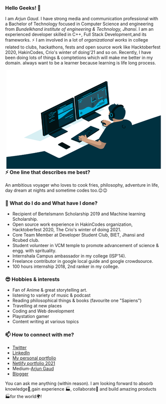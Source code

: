 ### Hello Geeks! 👋
I am _Arjun Gaud_. I have strong media and communication professional with a Bachelor of Technology focused in Computer Science and engineering from _Bundelkhand institute of engineering & Technology, Jhansi_. I am an experienced developer skilled in C++, Full Stack Development,and its frameworks. ⚡ I am involved in a lot of *organizational works* in college related to clubs, hackathons, fests and open source work like Hacktoberfest 2020, HakinCodes, Crio's winter of doing'21 and so on.
Recently, I have been doing lots of things & comptetions which will make me better in my domain. always want to be a learner because learning is life long process.

<img align="right" alt="GIF" src="https://github.com/itsarjun12/itsarjun12/blob/master/code.gif?raw=true" width="500" height="320" />

### ⚡ One line that describes me best? 
An ambitious voyager who loves to cook fries, philosophy, adventure in life, day dream at nights and sometime codes too.😉😉

### 🌱 What do I do and What have I done? 
- Recipient of Bertelsmann Scholarship 2019 and Machine learning Scholarship.
- Open source work experience in HakinCodes organization, Hacktoberfest 2020, The Crio's winter of doing 2021.
- Core Team Member at Developer Student Club, BIET, Jhansi and Rcubed club.
- Student volunteer in VCM temple to promote advancement of science & engg. with sprituality.
- Internshala Campus ambassador in my college (ISP'14).
- Freelance contributor in google local guide and google crowdsource.
- 100 hours internship 2018, 2nd ranker in my college.

### 😎 Hobbies & interests
- Fan of Anime & great storytelling art.
- listening to variety of music & podcast
- Reading philosophical things & books (favourite one "Sapiens")
- Travelling at new places
- Coding and Web development
- Playstation gamer
- Content writing at various topics

### 📫 How to connect with me?
- [Twitter](https://twitter.com/arjun_gaud12) 
- [LinkedIn](https://www.linkedin.com/in/arjun-gaud-771bb4167/) 
- [My personal portfolio](https://itsarjun12.github.io/Portfolio/) 
- [Netlify portfolio 2021](https://the-awesome-arjun-site.netlify.app/)
- Medium-[Arjun Gaud](https://arjun22.medium.com/)
- [Blogger](https://mylazyblog12.blogspot.com/)

You can ask me anything (within reason). I am looking forward to absorb knowledge🧠,gain experience 🏭, collaborate🤝 and build amazing products 🏭for the world🌍!
<!--
**itsarjun12/itsarjun12** is a ✨ _special_ ✨ repository because its `README.md` (this file) appears on your GitHub profile


